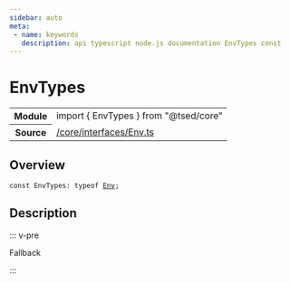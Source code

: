 ```yaml
---
sidebar: auto
meta:
 - name: keywords
   description: api typescript node.js documentation EnvTypes const
---
```

# EnvTypes <Badge text="Constant" type="const"/>
<!-- Summary -->
<section class="symbol-info"><table class="is-full-width"><tbody><tr><th>Module</th><td><div class="lang-typescript"><span class="token keyword">import</span> { EnvTypes }&nbsp;<span class="token keyword">from</span>&nbsp;<span class="token string">"@tsed/core"</span></div></td></tr><tr><th>Source</th><td><a href="https://github.com/Romakita/ts-express-decorators/blob/v4.30.0/src//core/interfaces/Env.ts#L0-L0">/core/interfaces/Env.ts</a></td></tr></tbody></table></section>

<!-- Overview -->
## Overview


<pre><code class="typescript-lang "><span class="token keyword">const</span> EnvTypes<span class="token punctuation">:</span> typeof <a href="/api/core/interfaces/Env.html"><span class="token">Env</span></a><span class="token punctuation">;</span></code></pre>



<!-- Description -->
## Description

::: v-pre

Fallback

:::